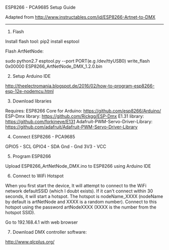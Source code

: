 ESP8266 - PCA9685 Setup Guide

Adapted from http://www.instructables.com/id/ESP8266-Artnet-to-DMX

-----------------------------------------------------------------------------------

1) Flash

Install flash tool:
pip2 install esptool

Flash ArtNetNode:

sudo python2.7 esptool.py --port PORT(e.g /dev/ttyUSB0) write_flash 0x00000 ESP8266_ArtNetNode_DMX_1.2.0.bin

2) Setup Arduino IDE

http://theelectromania.blogspot.de/2016/02/how-to-program-esp8266-esp-12e-nodemcu.html

3) Download libraries

 Requires:
  ESP8266 Core for Arduino: <https://github.com/esp8266/Arduino/>
  ESP-Dmx library: <https://github.com/Rickgg/ESP-Dmx>
  E1.31 library: <https://github.com/forkineye/E131>
  Adafruit-PWM-Servo-Driver-Library: https://github.com/adafruit/Adafruit-PWM-Servo-Driver-Library

4) Connect ESP8266 - PCA9685

GPIO5 - SCL
GPIO4 - SDA
Gnd - Gnd
3V3 - VCC

5) Program ESP8266

Upload ESP8266_ArtNetNode_DMX.ino to ESP8266 using Arduino IDE

6) Connect to WiFi Hotspot

When you first start the device, It will attempt to connect to the WiFi network defaultSSID (which I doubt exists). If it can't connect within 30 seconds, it will start a hotspot. The hotspot is nodeName_XXXX (nodeName by default is artNetNode and XXXX is a random number). Connect to this hotspot using the password artNodeXXXX (XXXX is the number from the hotspot SSID).

Go to 192.168.4.1 with web browser

7) Download DMX controller software:

http://www.qlcplus.org/ 
